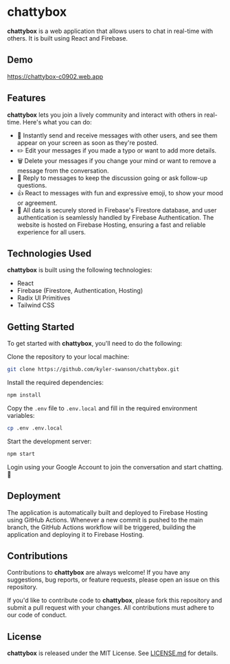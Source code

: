 # chattybox

**chattybox** is a web application that allows users to chat in real-time with others. It is built using React and Firebase.

## Demo

https://chattybox-c0902.web.app

## Features

**chattybox** lets you join a lively community and interact with others in real-time. Here's what you can do:

- 💬 Instantly send and receive messages with other users, and see them appear on your screen as soon as they're posted.
- ✏️ Edit your messages if you made a typo or want to add more details.
- 🗑️ Delete your messages if you change your mind or want to remove a message from the conversation.
- 💬 Reply to messages to keep the discussion going or ask follow-up questions.
- 👍 React to messages with fun and expressive emoji, to show your mood or agreement.
- 🚀 All data is securely stored in Firebase's Firestore database, and user authentication is seamlessly handled by Firebase Authentication. The website is hosted on Firebase Hosting, ensuring a fast and reliable experience for all users.

## Technologies Used

**chattybox** is built using the following technologies:

- React
- Firebase (Firestore, Authentication, Hosting)
- Radix UI Primitives
- Tailwind CSS

## Getting Started

To get started with **chattybox**, you'll need to do the following:

Clone the repository to your local machine:

```bash
git clone https://github.com/kyler-swanson/chattybox.git
```

Install the required dependencies:

```bash
npm install
```

Copy the `.env` file to `.env.local` and fill in the required environment variables:

```bash
cp .env .env.local
```

Start the development server:

```bash
npm start
```

Login using your Google Account to join the conversation and start chatting. 🎉

## Deployment

The application is automatically built and deployed to Firebase Hosting using GitHub Actions. Whenever a new commit is pushed to the main branch, the GitHub Actions workflow will be triggered, building the application and deploying it to Firebase Hosting.

## Contributions

Contributions to **chattybox** are always welcome! If you have any suggestions, bug reports, or feature requests, please open an issue on this repository.

If you'd like to contribute code to **chattybox**, please fork this repository and submit a pull request with your changes. All contributions must adhere to our code of conduct.

## License

**chattybox** is released under the MIT License. See [LICENSE.md](https://github.com/kyler-swanson/chattybox/blob/main/LICENSE.md) for details.
